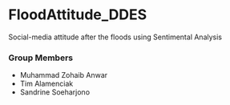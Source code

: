 # FloodAttitude_DDES
Social-media attitude after the floods using Sentimental Analysis


### Group Members 
- Muhammad Zohaib Anwar
- Tim Alamenciak
- Sandrine Soeharjono
